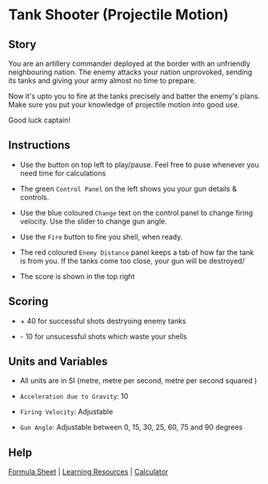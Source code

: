 # Tank Shooter (Projectile Motion)

## Story

You are an artillery commander deployed at the border with an unfriendly neighbouring nation.
The enemy attacks your nation unprovoked, sending its tanks and giving your army almost no time to prepare.

Now it's upto you to fire at the tanks precisely and batter the enemy's plans.
Make sure you put your knowledge of projectile motion into good use.

Good luck captain!

## Instructions

- Use the button on top left to play/pause.
Feel free to puse whenever you need time for calculations

- The green `Control Panel` on the left shows you your gun details & controls.

- Use the blue coloured `Change` text on the control panel to change firing velocity.
Use the slider to change gun angle.

- Use the `Fire` button to fire you shell, when ready. 

- The red coloured `Enemy Distance` panel keeps a tab of how far the tank is from you.
If the tanks come too close, your gun will be destroyed/

- The score is shown in the top right

## Scoring

- \+ 40 for successful shots destryoing enemy tanks

- \- 10 for unsucessful shots which waste your shells

## Units and Variables

- All units are in SI (metre, metre per second, metre per second squared )

- `Acceleration due to Gravity`: 10

- `Firing Velocity`: Adjustable

- `Gun Angle`: Adjustable between 0, 15, 30, 25, 60, 75 and 90 degrees

## Help

<a href = "docs/formula-sheet.html" target="_blank">Formula Sheet</a> | <a href = "docs/learning-resources.html" target="_blank">Learning Resources</a> | <a href = "https://www.calculator.net/scientific-calculator.html" target="_blank">Calculator</a>
